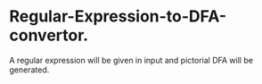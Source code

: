 # Regular-Expression-to-DFA-convertor.
A regular expression will be given in input  and pictorial DFA will be generated.
